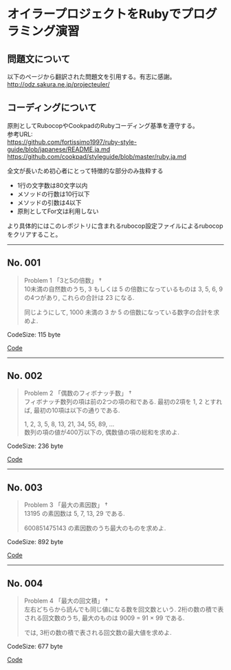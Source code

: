 # オイラープロジェクトをRubyでプログラミング演習

## 問題文について

以下のページから翻訳された問題文を引用する。有志に感謝。  
http://odz.sakura.ne.jp/projecteuler/  

## コーディングについて

原則としてRubocopやCookpadのRubyコーディング基準を遵守する。  
参考URL:  
https://github.com/fortissimo1997/ruby-style-guide/blob/japanese/README.ja.md  
https://github.com/cookpad/styleguide/blob/master/ruby.ja.md  
  
全文が長いため初心者にとって特徴的な部分のみ抜粋する  

* 1行の文字数は80文字以内
* メソッドの行数は10行以下
* メソッドの引数は4以下
* 原則としてFor文は利用しない

より具体的にはこのレポジトリに含まれるrubocop設定ファイルによるrubocopをクリアすること。  

---  
  
## No. 001  
  
> Problem 1 「3と5の倍数」 †  
> 10未満の自然数のうち, 3 もしくは 5 の倍数になっているものは 3, 5, 6, 9 の4つがあり, これらの合計は 23 になる.  
>   
> 同じようにして, 1000 未満の 3 か 5 の倍数になっている数字の合計を求めよ.  
  
CodeSize: 115 byte  
  
[Code](https://github.com/owlworks/project_euler/blob/master/codes/001.rb "Code")  
  
---  
  
## No. 002  
  
> Problem 2 「偶数のフィボナッチ数」 †  
> フィボナッチ数列の項は前の2つの項の和である. 最初の2項を 1, 2 とすれば, 最初の10項は以下の通りである.  
>   
> 1, 2, 3, 5, 8, 13, 21, 34, 55, 89, ...  
> 数列の項の値が400万以下の, 偶数値の項の総和を求めよ.  
  
CodeSize: 236 byte  
  
[Code](https://github.com/owlworks/project_euler/blob/master/codes/002.rb "Code")  
  
---  
  
## No. 003  
  
> Problem 3 「最大の素因数」 †  
> 13195 の素因数は 5, 7, 13, 29 である.  
>   
> 600851475143 の素因数のうち最大のものを求めよ.  
  
CodeSize: 892 byte  
  
[Code](https://github.com/owlworks/project_euler/blob/master/codes/003.rb "Code")  
  
---  
  
## No. 004  
  
> Problem 4 「最大の回文積」 †  
> 左右どちらから読んでも同じ値になる数を回文数という. 2桁の数の積で表される回文数のうち, 最大のものは 9009 = 91 × 99 である.  
>   
> では, 3桁の数の積で表される回文数の最大値を求めよ.  
  
CodeSize: 677 byte  
  
[Code](https://github.com/owlworks/project_euler/blob/master/codes/004.rb "Code")  
  
